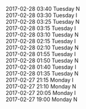 2017-02-28 03:40 Tuesday  N  
2017-02-28 03:30 Tuesday  I  
2017-02-28 03:25 Tuesday  N  
2017-02-28 03:15 Tuesday  I  
2017-02-28 03:10 Tuesday  N  
2017-02-28 02:15 Tuesday  I  
2017-02-28 02:10 Tuesday  N  
2017-02-28 01:55 Tuesday  I  
2017-02-28 01:50 Tuesday  N  
2017-02-28 01:40 Tuesday  I  
2017-02-28 01:35 Tuesday  N  
2017-02-27 21:15 Monday  I  
2017-02-27 21:10 Monday  N  
2017-02-27 20:05 Monday  I  
2017-02-27 19:00 Monday  N  

